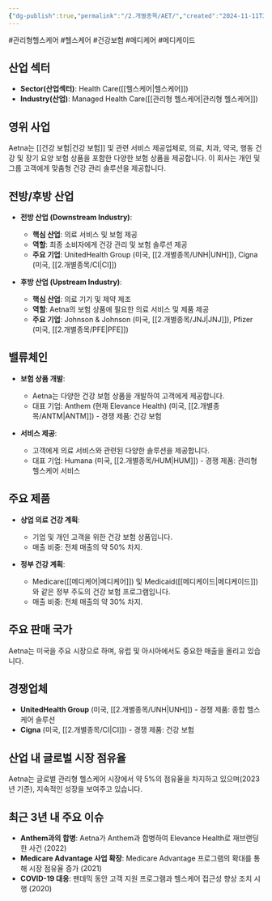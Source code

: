 ```yaml
---
{"dg-publish":true,"permalink":"/2.개별종목/AET/","created":"2024-11-11T23:02:37.648+09:00","updated":"2025-06-03T20:05:57.479+09:00"}
---
```


#관리형헬스케어 #헬스케어 #건강보험 #메디케어 #메디케이드 

## 산업 섹터

- **Sector(산업섹터)**: Health Care([[헬스케어\|헬스케어]])
- **Industry(산업)**: Managed Health Care([[관리형 헬스케어\|관리형 헬스케어]])

## 영위 사업

Aetna는 [[건강 보험\|건강 보험]] 및 관련 서비스 제공업체로, 의료, 치과, 약국, 행동 건강 및 장기 요양 보험 상품을 포함한 다양한 보험 상품을 제공합니다. 이 회사는 개인 및 그룹 고객에게 맞춤형 건강 관리 솔루션을 제공합니다.

## 전방/후방 산업

- **전방 산업 (Downstream Industry)**:
    
    - **핵심 산업**: 의료 서비스 및 보험 제공
    - **역할**: 최종 소비자에게 건강 관리 및 보험 솔루션 제공
    - **주요 기업**: UnitedHealth Group (미국, [[2.개별종목/UNH\|UNH]]), Cigna (미국, [[2.개별종목/CI\|CI]])
    
- **후방 산업 (Upstream Industry)**:
    
    - **핵심 산업**: 의료 기기 및 제약 제조
    - **역할**: Aetna의 보험 상품에 필요한 의료 서비스 및 제품 제공
    - **주요 기업**: Johnson & Johnson (미국, [[2.개별종목/JNJ\|JNJ]]), Pfizer (미국, [[2.개별종목/PFE\|PFE]])
    

## 밸류체인

- **보험 상품 개발**:
    
    - Aetna는 다양한 건강 보험 상품을 개발하여 고객에게 제공합니다.
    - 대표 기업: Anthem (현재 Elevance Health) (미국, [[2.개별종목/ANTM\|ANTM]]) - 경쟁 제품: 건강 보험
    
- **서비스 제공**:
    
    - 고객에게 의료 서비스와 관련된 다양한 솔루션을 제공합니다.
    - 대표 기업: Humana (미국, [[2.개별종목/HUM\|HUM]]) - 경쟁 제품: 관리형 헬스케어 서비스
    

## 주요 제품

- **상업 의료 건강 계획**:
    
    - 기업 및 개인 고객을 위한 건강 보험 상품입니다.
    - 매출 비중: 전체 매출의 약 50% 차지.
    
- **정부 건강 계획**:
    
    - Medicare([[메디케어\|메디케어]]) 및 Medicaid([[메디케이드\|메디케이드]])와 같은 정부 주도의 건강 보험 프로그램입니다.
    - 매출 비중: 전체 매출의 약 30% 차지.
    

## 주요 판매 국가

Aetna는 미국을 주요 시장으로 하며, 유럽 및 아시아에서도 중요한 매출을 올리고 있습니다.

## 경쟁업체

- **UnitedHealth Group** (미국, [[2.개별종목/UNH\|UNH]]) - 경쟁 제품: 종합 헬스케어 솔루션
- **Cigna** (미국, [[2.개별종목/CI\|CI]]) - 경쟁 제품: 건강 보험

## 산업 내 글로벌 시장 점유율

Aetna는 글로벌 관리형 헬스케어 시장에서 약 5%의 점유율을 차지하고 있으며(2023년 기준), 지속적인 성장을 보여주고 있습니다.

## 최근 3년 내 주요 이슈

- **Anthem과의 합병**: Aetna가 Anthem과 합병하여 Elevance Health로 재브랜딩한 사건 (2022)
- **Medicare Advantage 사업 확장**: Medicare Advantage 프로그램의 확대를 통해 시장 점유율 증가 (2021)
- **COVID-19 대응**: 팬데믹 동안 고객 지원 프로그램과 헬스케어 접근성 향상 조치 시행 (2020)